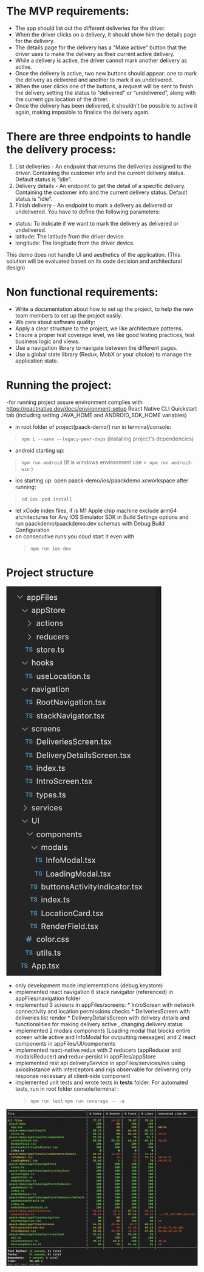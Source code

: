 
# The MVP requirements:
* The app should list out the different deliveries for the driver.
* When the driver clicks on a delivery, it should show him the details page for the delivery.
* The details page for the delivery has a "Make active" button that the driver uses to make the delivery as their current active delivery.
* While a delivery is active, the driver cannot mark another delivery as active.
* Once the delivery is active, two new buttons should appear: one to mark the delivery as delivered and another to mark it as undelivered.
* When the user clicks one of the buttons, a request will be sent to finish the delivery setting the status to “delivered” or “undelivered”, along with the current gps location of the driver.
* Once the delivery has been delivered, it shouldn’t be possible to active it again, making imposible to finalice the delivery again.

# There are three endpoints to handle the delivery process:
1. List deliveries - An endpoint that returns the deliveries assigned to the driver. Containing the customer info and the current delivery
status. Default status is “idle”.
2. Delivery details - An endpoint to get the detail of a specific delivery. Containing the customer info and the current delivery status.
Default status is “idle”.
3. Finish delivery - An endpoint to mark a delivery as delivered or undelivered. You have to define the following parameters:
  * status: To indicate if we want to mark the delivery as delivered or undelivered.
  * latitude: The latitude from the driver device.
  * longitude: The longitude from the driver device.

This demo does not handle UI and aesthetics of the application. (This solution will be evaluated based on its code decision and architectural design)

# Non functional requirements:
* Write a documentation about how to set up the project, to help the new team members to set up the project easily.
* We care about software quality:
* Apply a clear structure to the project, we like architecture patterns.
* Ensure a proper test coverage level, we like good testing practices, test business logic and views.
* Use a navigation library to navigate between the different pages.
* Use a global state library (Redux, MobX or your choice) to manage the application state.


# Running the project:
 -for running project assure environment complies with https://reactnative.dev/docs/environment-setup React Native CLI Quickstart tab (including setting JAVA_HOME and ANDROID_SDK_HOME variables)
- in root folder of project(paack-demo/) run in terminal/console:
 >``` npm i --save --legacy-peer-deps ``` (installing project's dependencies)
- android starting up:
 >``` npm run android ```  (If is windows environment use >``` npm run android-win``` )
- ios starting up:  open paack-demo/ios/paackdemo.xcworkspace after running:
 >```cd ios ```
 >``` pod install ```
 
 - let xCode index files, if is M1 Apple chip machine
  exclude arm64 architectures for Any IOS Simulator SDK in Build Settings options and 
  run paackdemo/paackdemo.dev schemas with Debug Build Configuration
 - on consecutive runs you coud start it even with 
   >``` npm run ios-dev ```

# Project structure 
![Screenshot](Screenshot_2022-02-07_at_15.19.02.png)

- only development mode implementations (debug.keystore)
- implemented react navigation 6 stack navigator (referenced) in appFiles/navigation folder
- implemented 3 screens in  appFiles/screens:
      * IntroScreen with network connectivity and location permissions checks
      * DeliveriesScreen with deliveries list render
      * DeliveryDetailsScreen with delivery details and functionalities for making delivery active , changing delivery status
- implemented 2 modals components (Loading modal that blocks entire screen while active and InfoModal for outputting messages) 
  and 2 react components in appFiles/UI/components
- implemented react-native redux with 2 reducers (appReducer and modalsReducer) and redux-persist in appFiles/appStore
- implemented rest api deliveryService in appFiles/services/res using axiosInstance with interceptors and rxjs observable for delivering only response necessary at client-side component
- implemented unit tests and wrote tests in __tests__ folder. 
    For automated tests, run in root folder console/terminal :
     >```npm run test```
     >```npm run coverage -- -u```

![Screenshot](Screenshot_2022-02-07_at_19.58.38.png)

